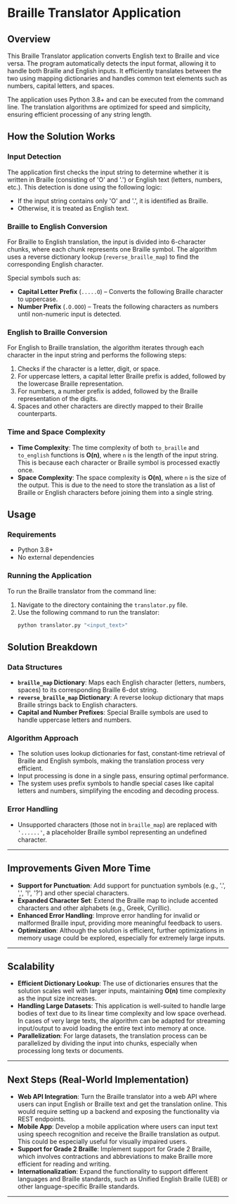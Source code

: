 # Braille Translator Application

## Overview

This Braille Translator application converts English text to Braille and vice versa. The program automatically detects the input format, allowing it to handle both Braille and English inputs. It efficiently translates between the two using mapping dictionaries and handles common text elements such as numbers, capital letters, and spaces.

The application uses Python 3.8+ and can be executed from the command line. The translation algorithms are optimized for speed and simplicity, ensuring efficient processing of any string length.

## How the Solution Works

### Input Detection
The application first checks the input string to determine whether it is written in Braille (consisting of 'O' and '.') or English text (letters, numbers, etc.). This detection is done using the following logic:
- If the input string contains only 'O' and '.', it is identified as Braille.
- Otherwise, it is treated as English text.

### Braille to English Conversion
For Braille to English translation, the input is divided into 6-character chunks, where each chunk represents one Braille symbol. The algorithm uses a reverse dictionary lookup (`reverse_braille_map`) to find the corresponding English character.

Special symbols such as:
- **Capital Letter Prefix** (`.....O`) – Converts the following Braille character to uppercase.
- **Number Prefix** (`.O.OOO`) – Treats the following characters as numbers until non-numeric input is detected.

### English to Braille Conversion
For English to Braille translation, the algorithm iterates through each character in the input string and performs the following steps:
1. Checks if the character is a letter, digit, or space.
2. For uppercase letters, a capital letter Braille prefix is added, followed by the lowercase Braille representation.
3. For numbers, a number prefix is added, followed by the Braille representation of the digits.
4. Spaces and other characters are directly mapped to their Braille counterparts.

### Time and Space Complexity
- **Time Complexity**: The time complexity of both `to_braille` and `to_english` functions is **O(n)**, where `n` is the length of the input string. This is because each character or Braille symbol is processed exactly once.
- **Space Complexity**: The space complexity is **O(n)**, where `n` is the size of the output. This is due to the need to store the translation as a list of Braille or English characters before joining them into a single string.

## Usage

### Requirements
- Python 3.8+
- No external dependencies

### Running the Application

To run the Braille translator from the command line:

1. Navigate to the directory containing the `translator.py` file.
2. Use the following command to run the translator:
   ```bash
   python translator.py "<input_text>"


## Solution Breakdown

### Data Structures

- **`braille_map` Dictionary**: Maps each English character (letters, numbers, spaces) to its corresponding Braille 6-dot string.
- **`reverse_braille_map` Dictionary**: A reverse lookup dictionary that maps Braille strings back to English characters.
- **Capital and Number Prefixes**: Special Braille symbols are used to handle uppercase letters and numbers.

### Algorithm Approach

- The solution uses lookup dictionaries for fast, constant-time retrieval of Braille and English symbols, making the translation process very efficient.
- Input processing is done in a single pass, ensuring optimal performance.
- The system uses prefix symbols to handle special cases like capital letters and numbers, simplifying the encoding and decoding process.

### Error Handling

- Unsupported characters (those not in `braille_map`) are replaced with `'......'`, a placeholder Braille symbol representing an undefined character.

---

## Improvements Given More Time

- **Support for Punctuation**: Add support for punctuation symbols (e.g., '.', ',', '!', '?') and other special characters.
- **Expanded Character Set**: Extend the Braille map to include accented characters and other alphabets (e.g., Greek, Cyrillic).
- **Enhanced Error Handling**: Improve error handling for invalid or malformed Braille input, providing more meaningful feedback to users.
- **Optimization**: Although the solution is efficient, further optimizations in memory usage could be explored, especially for extremely large inputs.

---

## Scalability

- **Efficient Dictionary Lookup**: The use of dictionaries ensures that the solution scales well with larger inputs, maintaining **O(n)** time complexity as the input size increases.
- **Handling Large Datasets**: This application is well-suited to handle large bodies of text due to its linear time complexity and low space overhead. In cases of very large texts, the algorithm can be adapted for streaming input/output to avoid loading the entire text into memory at once.
- **Parallelization**: For large datasets, the translation process can be parallelized by dividing the input into chunks, especially when processing long texts or documents.

---

## Next Steps (Real-World Implementation)

- **Web API Integration**: Turn the Braille translator into a web API where users can input English or Braille text and get the translation online. This would require setting up a backend and exposing the functionality via REST endpoints.
- **Mobile App**: Develop a mobile application where users can input text using speech recognition and receive the Braille translation as output. This could be especially useful for visually impaired users.
- **Support for Grade 2 Braille**: Implement support for Grade 2 Braille, which involves contractions and abbreviations to make Braille more efficient for reading and writing.
- **Internationalization**: Expand the functionality to support different languages and Braille standards, such as Unified English Braille (UEB) or other language-specific Braille standards.

---
